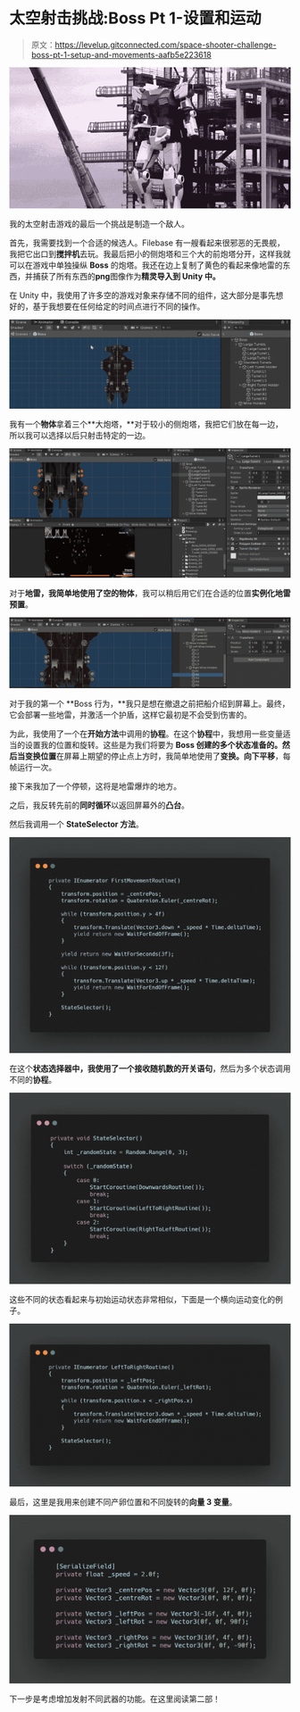 # 太空射击挑战:Boss Pt 1-设置和运动

> 原文：<https://levelup.gitconnected.com/space-shooter-challenge-boss-pt-1-setup-and-movements-aafb5e223618>

![](img/f7247178b295a16f465455df1b4dfa75.png)

我的太空射击游戏的最后一个挑战是制造一个敌人。

首先，我需要找到一个合适的候选人。Filebase 有一艘看起来很邪恶的无畏舰，我把它出口到**搅拌机**去玩。我最后把小的侧炮塔和三个大的前炮塔分开，这样我就可以在游戏中单独操纵 **Boss** 的炮塔。我还在边上复制了黄色的看起来像地雷的东西，并捕获了所有东西的**png**图像作为**精灵导入到 **Unity** 中。**

在 Unity 中，我使用了许多空的游戏对象来存储不同的组件，这大部分是事先想好的，基于我想要在任何给定的时间点进行不同的操作。

![](img/09b514fa5a823f078dab5843fe4b75b4.png)

我有一个**物体**拿着三个**大炮塔，**对于较小的侧炮塔，我把它们放在每一边，所以我可以选择以后只射击特定的一边。

![](img/de48f95c5e0b6c838788546dfc8b6b95.png)

对于**地雷，**我简单地使用了**空的物体**，我可以稍后用它们在合适的位置**实例化地雷预置**。

![](img/1a34a67c158efbaf445212ddbc615445.png)

对于我的第一个 **Boss 行为，**我只是想在撤退之前把船介绍到屏幕上。最终，它会部署一些地雷，并激活一个护盾，这样它最初是不会受到伤害的。

为此，我使用了一个在**开始方法**中调用的**协程**。在这个**协程**中，我想用一些变量适当的设置我的位置和旋转。这些是为我们将要为 **Boss 创建的多个状态准备的。**然后当**变换位置**在屏幕上期望的停止点上方时，我简单地使用了**变换。向下平移**，每帧运行一次。

接下来我加了一个停顿，这将是地雷爆炸的地方。

之后，我反转先前的**同时循环**以返回屏幕外的**凸台**。

然后我调用一个 **StateSelector 方法**。

![](img/25e44c1e7c7a6cfd050f82cee4bb2da5.png)

在这个**状态选择器中，**我使用了一个接收随机数的**开关语句**，然后为多个状态调用不同的**协程**。

![](img/349fc8babe091abaea7867c150e13817.png)

这些不同的状态看起来与初始运动状态非常相似，下面是一个横向运动变化的例子。

![](img/17178e549884b656796a3559296c9b12.png)

最后，这里是我用来创建不同产卵位置和不同旋转的**向量 3 变量**。

![](img/c449f203a23195ba93d7fdbe2cb7b2ca.png)

下一步是考虑增加发射不同武器的功能。在这里阅读第二部！